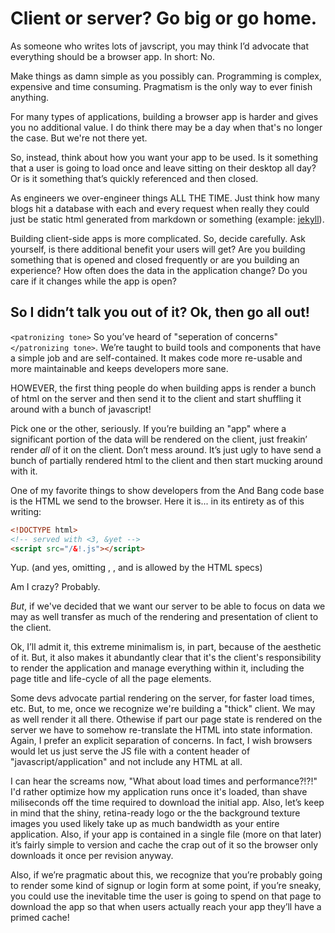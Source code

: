 # Client or server? Go big or go home.

As someone who writes lots of javscript, you may think I’d advocate that everything should be a browser app. In short: No.

Make things as damn simple as you possibly can. Programming is complex, expensive and time consuming. Pragmatism is the only way to ever finish anything.

For many types of applications, building a browser app is harder and gives you no additional value. I do think there may be a day when that's no longer the case. But we're not there yet.

So, instead, think about how you want your app to be used. Is it something that a user is going to load once and leave sitting on their desktop all day? Or is it something that’s quickly referenced and then closed.

As engineers we over-engineer things ALL THE TIME. Just think how many blogs hit a database with each and every request when really they could just be static html generated from markdown or something (example: [jekyll](https://github.com/mojombo/jekyll)).

Building client-side apps is more complicated. So, decide carefully. Ask yourself, is there additional benefit your users will get? Are you building something that is opened and closed frequently or are you building an experience? How often does the data in the application change? Do you care if it changes while the app is open?


## So I didn’t talk you out of it? Ok, then go all out!

`<patronizing tone>` So you’ve heard of "seperation of concerns" `</patronizing tone>`. We’re taught to build tools and components that have a simple job and are self-contained. It makes code more re-usable and more maintainable and keeps developers more sane. 

HOWEVER, the first thing people do when building apps is render a bunch of html on the server and then send it to the client and start shuffling it around with a bunch of javascript! 

Pick one or the other, seriously. If you’re building an "app" where a significant portion of the data will be rendered on the client, just freakin’ render *all* of it on the client. Don’t mess around. It’s just ugly to have send a bunch of partially rendered html to the client and then start mucking around with it. 

One of my favorite things to show developers from the And Bang code base is the HTML we send to the browser. Here it is... in its entirety as of this writing:

```html
<!DOCTYPE html>
<!-- served with <3, &yet -->
<script src="/&!.js"></script>
```

Yup. (and yes, omitting <html>, <head>, and <body> is allowed by the HTML specs)

Am I crazy? Probably. 

*But*, if we've decided that we want our server to be able to focus on data we may as well transfer as much of the rendering and presentation of client to the client. 

Ok, I’ll admit it, this extreme minimalism is, in part, because of the aesthetic of it. But, it also makes it abundantly clear that it's the client's responsibility to render the application and manage everything within it, including the page title and life-cycle of all the page elements.

Some devs advocate partial rendering on the server, for faster load times, etc. But, to me, once we recognize we're building a "thick" client. We may as well render it all there. Othewise if part our page state is rendered on the server we have to somehow re-translate the HTML into state information. Again, I prefer an explicit separation of concerns. In fact, I wish browsers would let us just serve the JS file with a content header of "javascript/application" and not include any HTML at all.

I can hear the screams now, "What about load times and performance?!?!" I'd rather optimize how my application runs once it's loaded, than shave miliseconds off the time required to download the initial app. Also, let’s keep in mind that the shiny, retina-ready logo or the the background texture images you used likely take up as much bandwidth as your entire application. Also, if your app is contained in a single file (more on that later) it’s fairly simple to version and cache the crap out of it so the browser only downloads it once per revision anyway. 

Also, if we’re pragmatic about this, we recognize that you’re probably going to render some kind of signup or login form at some point, if you’re sneaky, you could use the inevitable time the user is going to spend on that page to download the app so that when users actually reach your app they’ll have a primed cache!
